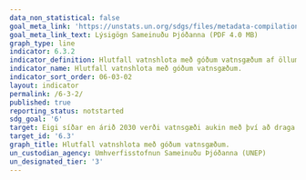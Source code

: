 ```yaml
---
data_non_statistical: false
goal_meta_link: 'https://unstats.un.org/sdgs/files/metadata-compilation/Metadata-Goal-6.pdf '
goal_meta_link_text: Lýsigögn Sameinuðu Þjóðanna (PDF 4.0 MB)
graph_type: line
indicator: 6.3.2
indicator_definition: Hlutfall vatnshlota með góðum vatnsgæðum af öllum vatnshlotum í landinu. Góð vatnsgæði eru skilgreind sem vatnsgæði sem valda ekki umhverfislegum skaða né eru hættuleg heilsu manna.
indicator_name: Hlutfall vatnshlota með góðum vatnsgæðum.
indicator_sort_order: 06-03-02
layout: indicator
permalink: /6-3-2/
published: true
reporting_status: notstarted
sdg_goal: '6'
target: Eigi síðar en árið 2030 verði vatnsgæði aukin með því að draga úr mengun, útiloka óæskilega sorplosun og lágmarka losun hættulegra efna og efnablandna. Hlutfall óunnins skólps og frárennslisvatns verði minnkað um helming og endurvinnsla og örugg endurnýting aukin til muna um heim allan
target_id: '6.3'
graph_title: Hlutfall vatnshlota með góðum vatnsgæðum.
un_custodian_agency: Umhverfisstofnun Sameinuðu Þjóðanna (UNEP)
un_designated_tier: '3'
---
```


